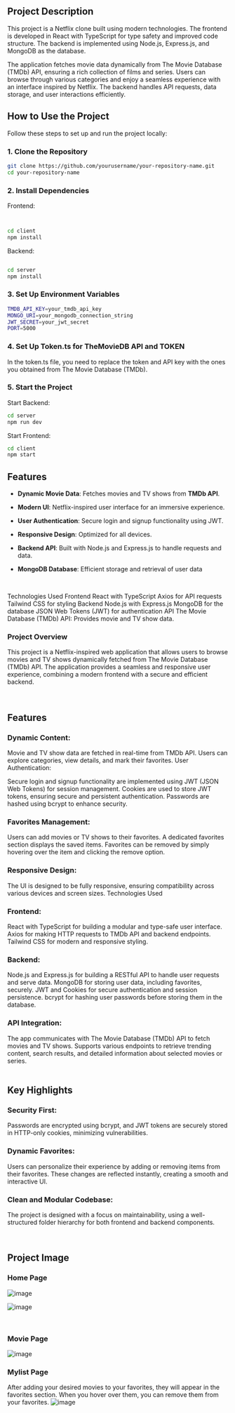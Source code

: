 ## Project Description

This project is a Netflix clone built using modern technologies. The frontend is developed in React with TypeScript for type safety and improved code structure. The backend is implemented using Node.js, Express.js, and MongoDB as the database.

The application fetches movie data dynamically from The Movie Database (TMDb) API, ensuring a rich collection of films and series. Users can browse through various categories and enjoy a seamless experience with an interface inspired by Netflix. The backend handles API requests, data storage, and user interactions efficiently.


## How to Use the Project  

Follow these steps to set up and run the project locally:  

### 1. Clone the Repository  
```bash
git clone https://github.com/yourusername/your-repository-name.git
cd your-repository-name
```

### 2. Install Dependencies

Frontend:
```bash


cd client
npm install
```


Backend:
```bash

cd server
npm install

```

### 3. Set Up Environment Variables

```bash
TMDB_API_KEY=your_tmdb_api_key
MONGO_URI=your_mongodb_connection_string
JWT_SECRET=your_jwt_secret
PORT=5000
```

### 4. Set Up Token.ts for TheMovieDB API and TOKEN

In the token.ts file, you need to replace the token and API key with the ones you obtained from The Movie Database (TMDb).

### 5. Start the Project

Start Backend:

```bash
cd server
npm run dev
```

Start Frontend:
```bash
cd client
npm start
```

## Features  
- **Dynamic Movie Data**: Fetches movies and TV shows from **TMDb API**.  
- **Modern UI**: Netflix-inspired user interface for an immersive experience.  
- **User Authentication**: Secure login and signup functionality using JWT.  
- **Responsive Design**: Optimized for all devices.  
- **Backend API**: Built with Node.js and Express.js to handle requests and data.  
- **MongoDB Database**: Efficient storage and retrieval of user data


  <br>

Technologies Used
Frontend
React with TypeScript
Axios for API requests
Tailwind CSS for styling
Backend
Node.js with Express.js
MongoDB for the database
JSON Web Tokens (JWT) for authentication
API
The Movie Database (TMDb) API: Provides movie and TV show data.

### Project Overview

This project is a Netflix-inspired web application that allows users to browse movies and TV shows dynamically fetched from The Movie Database (TMDb) API. The application provides a seamless and responsive user experience, combining a modern frontend with a secure and efficient backend.

<br>

## Features
### Dynamic Content:

Movie and TV show data are fetched in real-time from TMDb API.
Users can explore categories, view details, and mark their favorites.
User Authentication:

Secure login and signup functionality are implemented using JWT (JSON Web Tokens) for session management.
Cookies are used to store JWT tokens, ensuring secure and persistent authentication.
Passwords are hashed using bcrypt to enhance security.
### Favorites Management:

Users can add movies or TV shows to their favorites.
A dedicated favorites section displays the saved items.
Favorites can be removed by simply hovering over the item and clicking the remove option.
### Responsive Design:

The UI is designed to be fully responsive, ensuring compatibility across various devices and screen sizes.
Technologies Used
### Frontend:

React with TypeScript for building a modular and type-safe user interface.
Axios for making HTTP requests to TMDb API and backend endpoints.
Tailwind CSS for modern and responsive styling.
### Backend:

Node.js and Express.js for building a RESTful API to handle user requests and serve data.
MongoDB for storing user data, including favorites, securely.
JWT and Cookies for secure authentication and session persistence.
bcrypt for hashing user passwords before storing them in the database.
### API Integration:

The app communicates with The Movie Database (TMDb) API to fetch movies and TV shows.
Supports various endpoints to retrieve trending content, search results, and detailed information about selected movies or series.
<br>
<br>
## Key Highlights
### Security First:
Passwords are encrypted using bcrypt, and JWT tokens are securely stored in HTTP-only cookies, minimizing vulnerabilities.

### Dynamic Favorites:
Users can personalize their experience by adding or removing items from their favorites. These changes are reflected instantly, creating a smooth and interactive UI.

### Clean and Modular Codebase:
The project is designed with a focus on maintainability, using a well-structured folder hierarchy for both frontend and backend components.

<br>

## Project Image

### Home Page
![image](https://github.com/user-attachments/assets/941e7326-698f-447d-a874-f0358dc61210)

![image](https://github.com/user-attachments/assets/d5c358a4-7c35-41ca-9126-5e5cd85934f6)

<br>

### Movie Page
![image](https://github.com/user-attachments/assets/07d23157-ca22-4c21-96c1-8aca9cfa7298)
<br>

### Mylist Page

After adding your desired movies to your favorites, they will appear in the favorites section. When you hover over them, you can remove them from your favorites.
![image](https://github.com/user-attachments/assets/7d951484-7438-41cc-9812-08cb368448f6)






